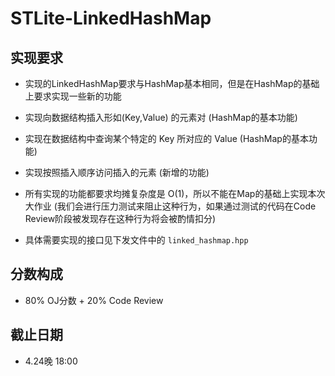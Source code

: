 # STLite-LinkedHashMap

## 实现要求


   -    实现的LinkedHashMap要求与HashMap基本相同，但是在HashMap的基础上要求实现一些新的功能
   


  -    实现向数据结构插入形如(Key,Value) 的元素对 (HashMap的基本功能)
  


  -    实现在数据结构中查询某个特定的 Key 所对应的 Value (HashMap的基本功能)
  


  -   实现按照插入顺序访问插入的元素 (新增的功能)
  


   -    所有实现的功能都要求均摊复杂度是 O(1)，所以不能在Map的基础上实现本次大作业 (我们会进行压力测试来阻止这种行为，如果通过测试的代码在Code Review阶段被发现存在这种行为将会被酌情扣分)
   


  -    具体需要实现的接口见下发文件中的 `linked_hashmap.hpp`



##  分数构成

- 80% OJ分数 + 20% Code Review



##  截止日期

- 4.24晚 18:00


